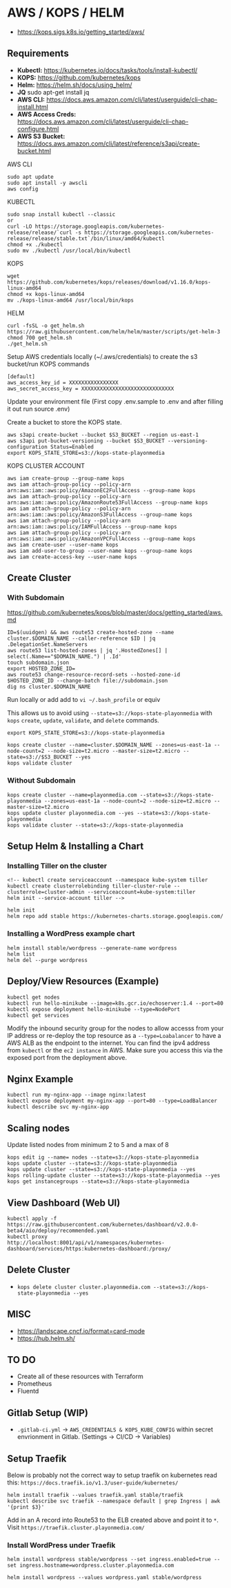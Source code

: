 # AWS / KOPS / HELM

* https://kops.sigs.k8s.io/getting_started/aws/

## Requirements

* **Kubectl:** https://kubernetes.io/docs/tasks/tools/install-kubectl/
* **KOPS:** https://github.com/kubernetes/kops
* **Helm:** https://helm.sh/docs/using_helm/
* **JQ** sudo apt-get install jq
* **AWS CLI:** https://docs.aws.amazon.com/cli/latest/userguide/cli-chap-install.html
* **AWS Access Creds:** https://docs.aws.amazon.com/cli/latest/userguide/cli-chap-configure.html
* **AWS S3 Bucket:** https://docs.aws.amazon.com/cli/latest/reference/s3api/create-bucket.html

AWS CLI
```
sudo apt update
sudo apt install -y awscli
aws config
```
KUBECTL
```
sudo snap install kubectl --classic
or
curl -LO https://storage.googleapis.com/kubernetes-release/release/`curl -s https://storage.googleapis.com/kubernetes-release/release/stable.txt`/bin/linux/amd64/kubectl
chmod +x ./kubectl
sudo mv ./kubectl /usr/local/bin/kubectl
```
KOPS
```
wget https://github.com/kubernetes/kops/releases/download/v1.16.0/kops-linux-amd64
chmod +x kops-linux-amd64
mv ./kops-linux-amd64 /usr/local/bin/kops
```
HELM
```
curl -fsSL -o get_helm.sh https://raw.githubusercontent.com/helm/helm/master/scripts/get-helm-3
chmod 700 get_helm.sh
./get_helm.sh
```

Setup AWS credentials locally (~/.aws/credentials) to create the s3 bucket/run KOPS commands
```
[default]
aws_access_key_id = XXXXXXXXXXXXXXXX
aws_secret_access_key = XXXXXXXXXXXXXXXXXXXXXXXXXXXXXX
```

Update your environment file (First copy .env.sample to .env and after filling it out run source .env)

Create a bucket to store the KOPS state.
```
aws s3api create-bucket --bucket $S3_BUCKET --region us-east-1
aws s3api put-bucket-versioning --bucket $S3_BUCKET --versioning-configuration Status=Enabled
export KOPS_STATE_STORE=s3://kops-state-playonmedia
```

KOPS CLUSTER ACCOUNT
```
aws iam create-group --group-name kops
aws iam attach-group-policy --policy-arn arn:aws:iam::aws:policy/AmazonEC2FullAccess --group-name kops
aws iam attach-group-policy --policy-arn arn:aws:iam::aws:policy/AmazonRoute53FullAccess --group-name kops
aws iam attach-group-policy --policy-arn arn:aws:iam::aws:policy/AmazonS3FullAccess --group-name kops
aws iam attach-group-policy --policy-arn arn:aws:iam::aws:policy/IAMFullAccess --group-name kops
aws iam attach-group-policy --policy-arn arn:aws:iam::aws:policy/AmazonVPCFullAccess --group-name kops
aws iam create-user --user-name kops
aws iam add-user-to-group --user-name kops --group-name kops
aws iam create-access-key --user-name kops
```

## Create Cluster

### With Subdomain
https://github.com/kubernetes/kops/blob/master/docs/getting_started/aws.md

```
ID=$(uuidgen) && aws route53 create-hosted-zone --name cluster.$DOMAIN_NAME --caller-reference $ID | jq .DelegationSet.NameServers
aws route53 list-hosted-zones | jq '.HostedZones[] | select(.Name=="$DOMAIN_NAME.") | .Id'
touch subdomain.json
export HOSTED_ZONE_ID=
aws route53 change-resource-record-sets --hosted-zone-id $HOSTED_ZONE_ID --change-batch file://subdomain.json
dig ns cluster.$DOMAIN_NAME
```


Run locally or add add to `vi ~/.bash_profile` or equiv

This allows us to avoid using `--state=s3://kops-state-playonmedia` with `kops` `create`, `update`, `validate`, and `delete` commands.

```
export KOPS_STATE_STORE=s3://kops-state-playonmedia
```

```
kops create cluster --name=cluster.$DOMAIN_NAME --zones=us-east-1a --node-count=2 --node-size=t2.micro --master-size=t2.micro --state=s3://$S3_BUCKET --yes
kops validate cluster
```

### Without Subdomain
```
kops create cluster --name=playonmedia.com --state=s3://kops-state-playonmedia --zones=us-east-1a --node-count=2 --node-size=t2.micro --master-size=t2.micro
kops update cluster playonmedia.com --yes --state=s3://kops-state-playonmedia 
kops validate cluster --state=s3://kops-state-playonmedia
``` 

## Setup Helm & Installing a Chart
### Installing Tiller on the cluster
```
<!-- kubectl create serviceaccount --namespace kube-system tiller
kubectl create clusterrolebinding tiller-cluster-rule --clusterrole=cluster-admin --serviceaccount=kube-system:tiller
helm init --service-account tiller -->

helm init
helm repo add stable https://kubernetes-charts.storage.googleapis.com/

```

### Installing a WordPress example chart
```
helm install stable/wordpress --generate-name wordpress
helm list
helm del --purge wordpress
```

## Deploy/View Resources (Example)
```
kubectl get nodes 
kubectl run hello-minikube --image=k8s.gcr.io/echoserver:1.4 --port=80 
kubectl expose deployment hello-minikube --type=NodePort 
kubectl get services
``` 

Modify the inbound security group for the nodes to allow accesss from your IP address or re-deploy the top resource as a `--type=Loabalancer` to have a AWS ALB as the endpoint to the internet. You can find the ipv4 address from `kubectl` or the `ec2 instance` in AWS. Make sure you access this via the exposed port from the deployment above.

## Nginx Example
```
kubectl run my-nginx-app --image nginx:latest
kubectl expose deployment my-nginx-app --port=80 --type=LoadBalancer
kubectl describe svc my-nginx-app
```

## Scaling nodes

Update listed nodes from minimum 2 to 5 and a max of 8

```
kops edit ig --name= nodes --state=s3://kops-state-playonmedia
kops update cluster --state=s3://kops-state-playonmedia
kops update cluster --state=s3://kops-state-playonmedia --yes
kops rolling-update cluster --state=s3://kops-state-playonmedia --yes
kops get instancegroups --state=s3://kops-state-playonmedia
```

## View Dashboard (Web UI)

```
kubectl apply -f https://raw.githubusercontent.com/kubernetes/dashboard/v2.0.0-beta4/aio/deploy/recommended.yaml
kubectl proxy
http://localhost:8001/api/v1/namespaces/kubernetes-dashboard/services/https:kubernetes-dashboard:/proxy/
```

## Delete Cluster

* `kops delete cluster cluster.playonmedia.com --state=s3://kops-state-playonmedia --yes`

## MISC

* https://landscape.cncf.io/format=card-mode
* https://hub.helm.sh/

## TO DO
* Create all of these resources with Terraform
* Prometheus
* Fluentd

## Gitlab Setup (WIP)

* `.gitlab-ci.yml` -> `AWS_CREDENTIALS & KOPS_KUBE_CONFIG` within secret envrionment in Gitlab. (Settings -> CI/CD -> Variables)

## Setup Traefik

Below is probably not the correct way to setup traefik on kubernetes read this: `https://docs.traefik.io/v1.3/user-guide/kubernetes/`

```
helm install traefik --values traefik.yaml stable/traefik
kubectl describe svc traefik --namespace default | grep Ingress | awk '{print $3}'
```
Add in an A record into Route53 to the ELB created above and point it to `*`. Visit `https://traefik.cluster.playonmedia.com/`

### Install WordPress under Traefik

```
helm install wordpress stable/wordpress --set ingress.enabled=true --set ingress.hostname=wordpress.cluster.playonmedia.com
```

```
helm install wordpress --values wordpress.yaml stable/wordpress
```